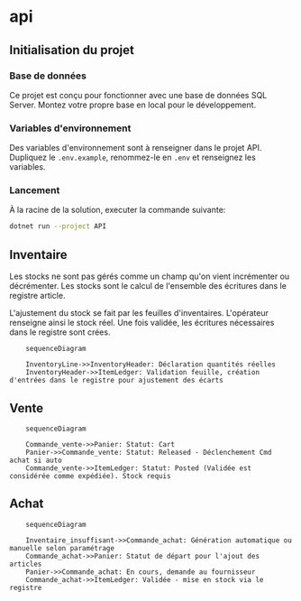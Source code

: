 # api

## Initialisation du projet

### Base de données

Ce projet est conçu pour fonctionner avec une base de données SQL Server.
Montez votre propre base en local pour le développement.

### Variables d'environnement

Des variables d'environnement sont à renseigner dans le projet API.
Dupliquez le `.env.example`, renommez-le en `.env` et renseignez les variables.

### Lancement

À la racine de la solution, executer la commande suivante:

```bash
dotnet run --project API
```

## Inventaire

Les stocks ne sont pas gérés comme un champ qu'on vient incrémenter ou décrémenter. Les stocks sont le calcul de l'ensemble des écritures dans le registre article.

L'ajustement du stock se fait par les feuilles d'inventaires. L'opérateur renseigne ainsi le stock réel. Une fois validée, les écritures nécessaires dans le registre sont crées.

```mermaid
    sequenceDiagram

    InventoryLine->>InventoryHeader: Déclaration quantités réelles
    InventoryHeader->>ItemLedger: Validation feuille, création d'entrées dans le registre pour ajustement des écarts
```

## Vente

```mermaid
    sequenceDiagram

    Commande_vente->>Panier: Statut: Cart
    Panier->>Commande_vente: Statut: Released - Déclenchement Cmd achat si auto
    Commande_vente->>ItemLedger: Statut: Posted (Validée est considérée comme expédiée). Stock requis
```

## Achat

```mermaid
    sequenceDiagram

    Inventaire_insuffisant->>Commande_achat: Génération automatique ou manuelle selon paramétrage
    Commande_achat->>Panier: Statut de départ pour l'ajout des articles
    Panier->>Commande_achat: En cours, demande au fournisseur
    Commande_achat->>ItemLedger: Validée - mise en stock via le registre
```
